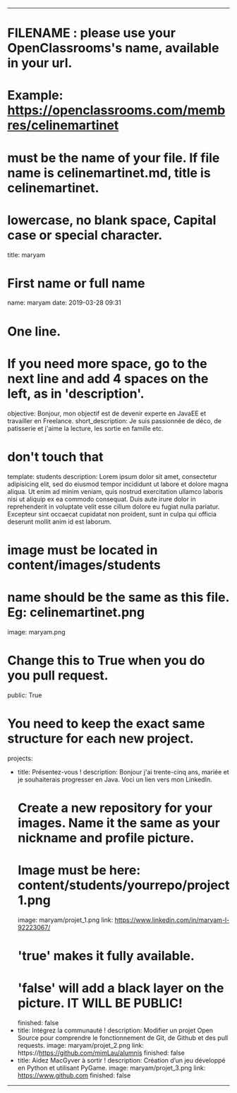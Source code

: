 ---

# FILENAME : please use your OpenClassrooms's name, available in your url.
# Example: https://openclassrooms.com/membres/celinemartinet
# must be the name of your file. If file name is celinemartinet.md, title is celinemartinet.
# lowercase, no blank space, Capital case or special character.
title: maryam

# First name or full name
name: maryam
date: 2019-03-28 09:31

# One line.
# If you need more space, go to the next line and add 4 spaces on the left, as in 'description'.
objective: Bonjour, mon objectif est de devenir experte en JavaEE et travailler en Freelance.
short_description: Je suis passionnée de déco, de patisserie et j'aime la lecture, les sortie en famille etc.

# don't touch that
template: students
description:
    Lorem ipsum dolor sit amet, consectetur adipisicing elit, sed do eiusmod
    tempor incididunt ut labore et dolore magna aliqua. Ut enim ad minim veniam,
    quis nostrud exercitation ullamco laboris nisi ut aliquip ex ea commodo
    consequat. Duis aute irure dolor in reprehenderit in voluptate velit esse
    cillum dolore eu fugiat nulla pariatur. Excepteur sint occaecat cupidatat non
    proident, sunt in culpa qui officia deserunt mollit anim id est laborum.

# image must be located in content/images/students
# name should be the same as this file. Eg: celinemartinet.png
image: maryam.png

# Change this to True when you do you pull request.
public: True

# You need to keep the exact same structure for each new project.
projects:
  - title: Présentez-vous !
    description: Bonjour j'ai trente-cinq ans, mariée et je souhaiterais progresser en Java. Voci un lien vers mon LinkedIn.
    # Create a new repository for your images. Name it the same as your nickname and profile picture.
    # Image must be here: content/students/yourrepo/project1.png
    image: maryam/projet_1.png
    link: https://www.linkedin.com/in/maryam-l-92223067/
    # 'true' makes it fully available.
    # 'false' will add a black layer on the picture. IT WILL BE PUBLIC!
    finished: false
  - title: Intégrez la communauté !
    description: Modifier un projet Open Source pour comprendre le fonctionnement de Git, de Github et des pull requests. 
    image: maryam/projet_2.png
    link: https://https://github.com/mimLau/alumnis
    finished: false
  - title: Aidez MacGyver à sortir !
    description: Création d’un jeu développé en Python et utilisant PyGame.
    image: maryam/projet_3.png
    link: https://www.github.com
    finished: false
---